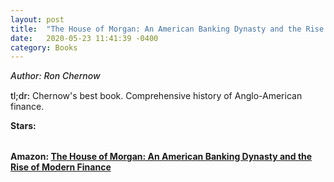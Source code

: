 ```yaml
---
layout: post
title:  "The House of Morgan: An American Banking Dynasty and the Rise of Modern Finance"
date:   2020-05-23 11:41:39 -0400
category: Books
---
```

<link rel="stylesheet" href="https://cdnjs.cloudflare.com/ajax/libs/font-awesome/4.7.0/css/font-awesome.min.css">

<span style="font-weight:500;font-style:italic;"> Author: Ron Chernow</span>

<div style="margin-top:15px;"></div>

<span style="font-weight:500;">tl;dr:</span> Chernow's best book. Comprehensive history of Anglo-American finance.

<table>
	<tr><b>Stars: </b></tr>
	<tr>
		<span class="fa fa-star checked"></span>
		<span class="fa fa-star checked"></span>
		<span class="fa fa-star checked"></span>
		<span class="fa fa-star checked"></span>
		<span class="fa fa-star checked"></span>
	</tr>
</table>

**Amazon: [The House of Morgan: An American Banking Dynasty and the Rise of Modern Finance](https://www.amazon.com/House-Morgan-American-Banking-Dynasty/dp/0802144659)**